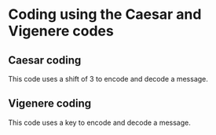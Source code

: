 # Coding using the Caesar and Vigenere codes

## Caesar coding

This code uses a shift of 3 to encode and decode a message.

## Vigenere coding

This code uses a key to encode and decode a message.